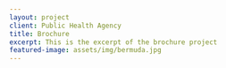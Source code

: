 ```yaml
---
layout: project
client: Public Health Agency
title: Brochure
excerpt: This is the excerpt of the brochure project
featured-image: assets/img/bermuda.jpg
---
```

